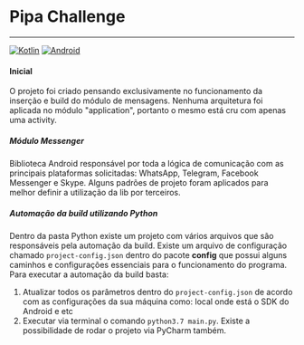 # Pipa Challenge
---
[![Kotlin](https://img.shields.io/badge/Kotlin-1.3.72-blue.svg)](https://kotlinlang.org)
[![Android](https://img.shields.io/badge/Android-23%2B-brightgreen.svg?style=flat)](https://android-arsenal.com/api?level=23)

#### Inicial
O projeto foi criado pensando exclusivamente no funcionamento da inserção e build do módulo de mensagens.
Nenhuma arquitetura foi aplicada no módulo "application", portanto o mesmo está cru com apenas uma activity.

##### Módulo Messenger
Biblioteca Android responsável por toda a lógica de comunicação com as principais plataformas solicitadas: WhatsApp, Telegram, Facebook Messenger e Skype.
Alguns padrões de projeto foram aplicados para melhor definir a utilização da lib por terceiros.

##### Automação da build utilizando Python
Dentro da pasta Python existe um projeto com vários arquivos que são responsáveis pela automação da build.
Existe um arquivo de configuração chamado `project-config.json` dentro do pacote **config** que possui alguns caminhos e configurações essenciais para o funcionamento do programa.
Para executar a automação da build basta:
1. Atualizar todos os parâmetros dentro do `project-config.json` de acordo com as configurações da sua máquina como: local onde está o SDK do Android e etc
2. Executar via terminal o comando `python3.7 main.py`. Existe a possibilidade de rodar o projeto via PyCharm também.